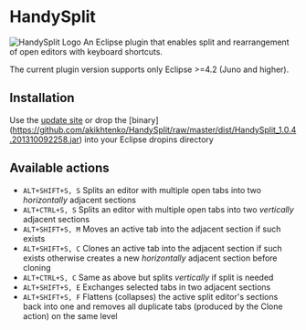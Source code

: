 HandySplit
==========

![HandySplit Logo](https://github.com/akikhtenko/HandySplit/raw/master/dist/handysplit.jpg) An Eclipse plugin that enables split and rearrangement of open editors with keyboard shortcuts. 

The current plugin version supports only Eclipse >=4.2 (Juno and higher).

Installation
----------
Use the [update site](http://sourceforge.net/projects/handysplit/files/update/) or drop the [binary] (https://github.com/akikhtenko/HandySplit/raw/master/dist/HandySplit_1.0.4.201310092258.jar) into your Eclipse dropins directory

Available actions
----------

+ `ALT+SHIFT+S, S` Splits an editor with multiple open tabs into two *horizontally* adjacent sections
+ `ALT+CTRL+S, S`  Splits an editor with multiple open tabs into two *vertically* adjacent sections
+ `ALT+SHIFT+S, M` Moves an active tab into the adjacent section if such exists
+ `ALT+SHIFT+S, C` Clones an active tab into the adjacent section if such exists otherwise creates a new *horizontally* adjacent section before cloning
+ `ALT+CTRL+S, C`  Same as above but splits *vertically* if split is needed
+ `ALT+SHIFT+S, E` Exchanges selected tabs in two adjacent sections
+ `ALT+SHIFT+S, F` Flattens (collapses) the active split editor's sections back into one and removes all duplicate tabs (produced by the Clone action) on the same level
